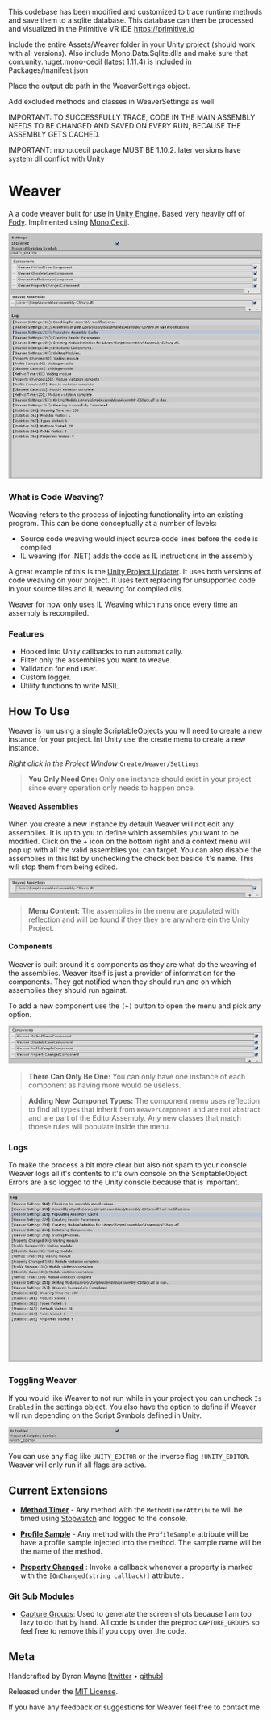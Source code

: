 This codebase has been modified and customized to trace runtime methods and save them to a sqlite database. This database can then be processed and visualized in the Primitive VR IDE https://primitive.io  

Include the entire Assets/Weaver folder in your Unity project (should work with all versions). Also include Mono.Data.Sqlite.dlls and make sure that com.unity.nuget.mono-cecil (latest 1.11.4) is included in Packages/manifest.json

Place the output db path in the WeaverSettings object.  

Add excluded methods and classes in WeaverSettings as well  

IMPORTANT: TO SUCCESSFULLY TRACE, CODE IN THE MAIN ASSEMBLY NEEDS TO BE CHANGED AND SAVED ON EVERY RUN, BECAUSE THE ASSEMBLY GETS CACHED.

IMPORTANT: mono.cecil package MUST BE 1.10.2. later versions have system dll conflict with Unity

# Weaver
A a code weaver built for use in [Unity Engine](https://unity3d.com/). Based very heavily off of [Fody](https://github.com/Fody/Fody). Implmented using [Mono.Cecil](http://www.mono-project.com/docs/tools+libraries/libraries/Mono.Cecil/).

![](./docs/WeaverFull.png)


### What is Code Weaving?
Weaving refers to the process of injecting functionality into an existing program. This can be done conceptually at a number of levels:

* Source code weaving would inject source code lines before the code is compiled
* IL weaving (for .NET) adds the code as IL instructions in the assembly


A great example of this is the [Unity Project Updater](https://docs.unity3d.com/Manual/APIUpdater.html). It uses both versions of code weaving on your project. It uses text replacing for unsupported code in your source files and IL weaving for compiled dlls.

Weaver for now only uses IL Weaving which runs once every time an assembly is recompiled. 

### Features
* Hooked into Unity callbacks to run automatically. 
* Filter only the assemblies you want to weave. 
* Validation for end user.
* Custom logger.
* Utility functions to write MSIL.


## How To Use
Weaver is run using a single ScriptableObjects you will need to create a new instance for your project. Int Unity use the create menu to create a new instance. 

*Right click in the Project Window* `Create/Weaver/Settings`


> **You Only Need One:** Only one instance should exist in your project since every operation only needs to happen once. 


#### Weaved Assemblies

When you create a new instance by default Weaver will not edit any assemblies. It is up to you to define which assemblies you want to be modified. Click on the + icon on the bottom right and a context menu will pop up with all the valid assemblies you can target. You can also disable the assemblies in this list by unchecking the check box beside it's name. This will stop them from being edited.

![](./docs/WeavedAssemblies.png)

> **Menu Content:** The assemblies in the menu are populated with reflection and will be found if they they are anywhere ein the Unity Project.

#### Components
Weaver is built around it's components as they are what do the weaving of the assemblies. Weaver itself is just a provider of information for the components. They get notified when they should run and on which assemblies they should run against.

To add a new component use the `(+)` button to open the menu and pick any option. 


![](./docs/WeaverComponents.png)

> **There Can Only Be One:** You can only have one instance of each component as having more would be useless.

> **Adding New Componet Types:** The component menu uses reflection to find all types that inherit from `WeaverComponent` and are not abstract and are part of the EditorAssembly. Any new classes that match thoese rules will populate inside the menu.
### Logs

To make the process a bit more clear but also not spam to your console Weaver logs all it's contents to it's own console on the ScriptableObject. Errors are also logged to the Unity console because that is important.

![](./docs/Logs.png)

### Toggling Weaver

If you would like Weaver to not run while in your project you can uncheck `Is Enabled` in the settings object. You also have the option to define if Weaver will run depending on the Script Symbols defined in Unity.

![](./docs/EnabledSettings.png)

You can use any flag like `UNITY_EDITOR` or the inverse flag `!UNITY_EDITOR`. Weaver will only run if all flags are active.

## Current Extensions
* [**Method Timer**](.//Assets//Weaver//Extensions//MethodTimer//README.md) - Any method with the `MethodTimerAttribute` will be timed using [Stopwatch](https://msdn.microsoft.com/en-us/library/system.diagnostics.stopwatch(v=vs.110).aspx) and logged to the console. 

* [**Profile Sample**]() - Any method with the `ProfileSample` attribute will be have a profile sample injected into the method. The sample name will be the name of the method. 

* [**Property Changed**](.//Assets//Weaver//Extensions//PropertyChanged//docs//README.md) : Invoke a callback whenever a property is marked with the `[OnChanged(string callback)]` attribute.. 

### Git Sub Modules
* [Capture Groups](https://github.com/ByronMayne/CaptureGroups): Used to generate the screen shots because I am too lazy to do that by hand. All code is under the preproc `CAPTURE_GROUPS` so feel free to remove this if you copy over the code.

## Meta

Handcrafted by Byron Mayne [[twitter](https://twitter.com/byMayne) &bull; [github](https://github.com/ByronMayne)]

Released under the [MIT License](http://www.opensource.org/licenses/mit-license.php).

If you have any feedback or suggestions for Weaver feel free to contact me. 
